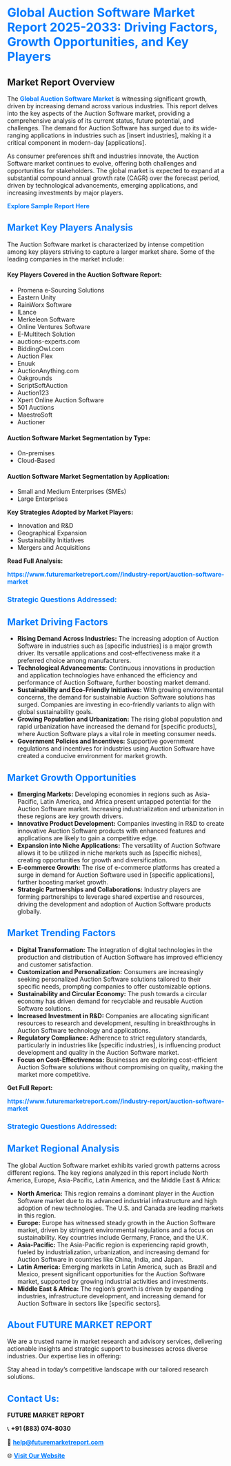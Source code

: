 <h1 style="color: #007BFF;">Global Auction Software Market Report 2025-2033: Driving Factors, Growth Opportunities, and Key Players</h1>

<section id="overview">
<h2>Market Report Overview</h2>
<p>The <a href="https://www.futuremarketreport.com//industry-report/auction-software-market" style="color: #007BFF; text-decoration: none;"><strong>Global Auction Software Market</strong></a> is witnessing significant growth, driven by increasing demand across various industries. This report delves into the key aspects of the Auction Software market, providing a comprehensive analysis of its current status, future potential, and challenges. The demand for Auction Software has surged due to its wide-ranging applications in industries such as [insert industries], making it a critical component in modern-day [applications].</p>
<p>As consumer preferences shift and industries innovate, the Auction Software market continues to evolve, offering both challenges and opportunities for stakeholders. The global market is expected to expand at a substantial compound annual growth rate (CAGR) over the forecast period, driven by technological advancements, emerging applications, and increasing investments by major players.</p>
</section>

<section id="overview">
<p><a href="https://www.futuremarketreport.com//request-sample/reportId=56281" style="color: #007BFF; text-decoration: none;"><strong>Explore Sample Report Here</strong></a></p>
</section>

<section id="key-players">
<h2 style="color: #007BFF;">Market Key Players Analysis</h2>
<p>The Auction Software market is characterized by intense competition among key players striving to capture a larger market share. Some of the leading companies in the market include:</p>
<h4>Key Players Covered in the Auction Software Report:</h4>
<ul><li>Promena e-Sourcing Solutions</li><li>Eastern Unity</li><li>RainWorx Software</li><li>ILance</li><li>Merkeleon Software</li><li>Online Ventures Software</li><li>E-Multitech Solution</li><li>auctions-experts.com</li><li>BiddingOwl.com</li><li>Auction Flex</li><li>Enuuk</li><li>AuctionAnything.com</li><li>Oakgrounds</li><li>ScriptSoftAuction</li><li>Auction123</li><li>Xpert Online Auction Software</li><li>501 Auctions</li><li>MaestroSoft</li><li>Auctioner</li></ul>
<h4>Auction Software Market Segmentation by Type:</h4>
<ul><li>On-premises</li><li>Cloud-Based</li></ul>

<h4>Auction Software Market Segmentation by Application:</h4>
<ul><li>Small and Medium Enterprises (SMEs)</li><li>Large Enterprises</li></ul>
<p><strong>Key Strategies Adopted by Market Players:</strong></p>
<ul>
<li>Innovation and R&D</li>
<li>Geographical Expansion</li>
<li>Sustainability Initiatives</li>
<li>Mergers and Acquisitions</li>
</ul>
</section>

<section>
<p><strong>Read Full Analysis: </strong></p><a href="https://www.futuremarketreport.com//industry-report/auction-software-market" style="color: #007BFF; text-decoration: none;"><strong>https://www.futuremarketreport.com//industry-report/auction-software-market</strong></a>
<h3 style="color: #007BFF;">Strategic Questions Addressed:</h3>
</section>

<section id="driving-factors">
<h2 style="color: #007BFF;">Market Driving Factors</h2>
<ul>
<li><strong>Rising Demand Across Industries:</strong> The increasing adoption of Auction Software in industries such as [specific industries] is a major growth driver. Its versatile applications and cost-effectiveness make it a preferred choice among manufacturers.</li>
<li><strong>Technological Advancements:</strong> Continuous innovations in production and application technologies have enhanced the efficiency and performance of Auction Software, further boosting market demand.</li>
<li><strong>Sustainability and Eco-Friendly Initiatives:</strong> With growing environmental concerns, the demand for sustainable Auction Software solutions has surged. Companies are investing in eco-friendly variants to align with global sustainability goals.</li>
<li><strong>Growing Population and Urbanization:</strong> The rising global population and rapid urbanization have increased the demand for [specific products], where Auction Software plays a vital role in meeting consumer needs.</li>
<li><strong>Government Policies and Incentives:</strong> Supportive government regulations and incentives for industries using Auction Software have created a conducive environment for market growth.</li>
</ul>
</section>

<section id="growth-opportunities">
<h2 style="color: #007BFF;">Market Growth Opportunities</h2>
<ul>
<li><strong>Emerging Markets:</strong> Developing economies in regions such as Asia-Pacific, Latin America, and Africa present untapped potential for the Auction Software market. Increasing industrialization and urbanization in these regions are key growth drivers.</li>
<li><strong>Innovative Product Development:</strong> Companies investing in R&D to create innovative Auction Software products with enhanced features and applications are likely to gain a competitive edge.</li>
<li><strong>Expansion into Niche Applications:</strong> The versatility of Auction Software allows it to be utilized in niche markets such as [specific niches], creating opportunities for growth and diversification.</li>
<li><strong>E-commerce Growth:</strong> The rise of e-commerce platforms has created a surge in demand for Auction Software used in [specific applications], further boosting market growth.</li>
<li><strong>Strategic Partnerships and Collaborations:</strong> Industry players are forming partnerships to leverage shared expertise and resources, driving the development and adoption of Auction Software products globally.</li>
</ul>
</section>

<section id="trending-factors">
<h2 style="color: #007BFF;">Market Trending Factors</h2>
<ul>
<li><strong>Digital Transformation:</strong> The integration of digital technologies in the production and distribution of Auction Software has improved efficiency and customer satisfaction.</li>
<li><strong>Customization and Personalization:</strong> Consumers are increasingly seeking personalized Auction Software solutions tailored to their specific needs, prompting companies to offer customizable options.</li>
<li><strong>Sustainability and Circular Economy:</strong> The push towards a circular economy has driven demand for recyclable and reusable Auction Software solutions.</li>
<li><strong>Increased Investment in R&D:</strong> Companies are allocating significant resources to research and development, resulting in breakthroughs in Auction Software technology and applications.</li>
<li><strong>Regulatory Compliance:</strong> Adherence to strict regulatory standards, particularly in industries like [specific industries], is influencing product development and quality in the Auction Software market.</li>
<li><strong>Focus on Cost-Effectiveness:</strong> Businesses are exploring cost-efficient Auction Software solutions without compromising on quality, making the market more competitive.</li>
</ul>
</section>

<section>
<p><strong>Get Full Report: </strong></p><a href="https://www.futuremarketreport.com//industry-report/auction-software-market" style="color: #007BFF; text-decoration: none;"><strong>https://www.futuremarketreport.com//industry-report/auction-software-market</strong></a>
<h3 style="color: #007BFF;">Strategic Questions Addressed:</h3>
</section>


<section id="regional-analysis">
<h2 style="color: #007BFF;">Market Regional Analysis</h2>
<p>The global Auction Software market exhibits varied growth patterns across different regions. The key regions analyzed in this report include North America, Europe, Asia-Pacific, Latin America, and the Middle East & Africa:</p>
<ul>
<li><strong>North America:</strong> This region remains a dominant player in the Auction Software market due to its advanced industrial infrastructure and high adoption of new technologies. The U.S. and Canada are leading markets in this region.</li>
<li><strong>Europe:</strong> Europe has witnessed steady growth in the Auction Software market, driven by stringent environmental regulations and a focus on sustainability. Key countries include Germany, France, and the U.K.</li>
<li><strong>Asia-Pacific:</strong> The Asia-Pacific region is experiencing rapid growth, fueled by industrialization, urbanization, and increasing demand for Auction Software in countries like China, India, and Japan.</li>
<li><strong>Latin America:</strong> Emerging markets in Latin America, such as Brazil and Mexico, present significant opportunities for the Auction Software market, supported by growing industrial activities and investments.</li>
<li><strong>Middle East & Africa:</strong> The region’s growth is driven by expanding industries, infrastructure development, and increasing demand for Auction Software in sectors like [specific sectors].</li>
</ul>
</section>

<footer>
<h2 style="color: #007BFF;">About FUTURE MARKET REPORT</h2>
<p>We are a trusted name in market research and advisory services, delivering actionable insights and strategic support to businesses across diverse industries. Our expertise lies in offering:</p>

<p>Stay ahead in today’s competitive landscape with our tailored research solutions.</p>

<h2 style="color: #007BFF;">Contact Us:</h2>
<p><strong>FUTURE MARKET REPORT</strong></p>
<p>📞 <strong>+91 (883) 074-8030</strong></p>
<p>📧 <strong><a href="mailto:help@futuremarketreport.com" style="color: #007BFF;">help@futuremarketreport.com</a></strong></p>
<p>🌐 <strong><a href="https://www.futuremarketreport.com/" style="color: #007BFF;">Visit Our Website</a></strong></p>
</footer>